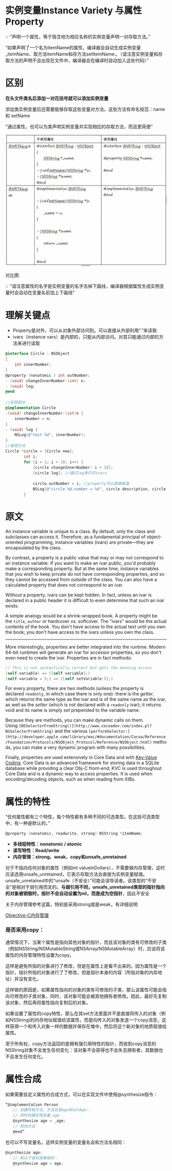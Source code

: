 # 实例变量Instance Variety 与属性Property

<aside>
💡 “声明一个属性，等于隐含地为相应名称的实例变量声明一对存取方法。”

“如果声明了一个名为itemName的属性，编译器会自动生成实例变量_itemName、取方法itemName和存方法setItemName:。（请注意实例变量和存取方法的声明不会出现在文件中，编译器会在编译时自动加入这些代码）”

</aside>

# 区别

**在头文件类名后添加一对花括号就可以添加实例变量**

添加类实例变量后还需要能够存取这些变量对方法。这些方法有命名规范：name 和 setName 

“通过属性，也可以为类声明实例变量并实现相应的存取方法，而且更简便”

![对比图](%E5%AE%9E%E4%BE%8B%E5%8F%98%E9%87%8FInstance%20Variety%20%E4%B8%8E%E5%B1%9E%E6%80%A7Property%2024002b336df044da80b62b20620bdeff/Untitled.png)

对比图

<aside>
💡 “请注意属性的名字是实例变量的名字去掉下画线，编译器根据属性生成实例变量时会自动在变量名前加上下画线”

</aside>

# 理解关键点

- Property是对外，可以从对象外部访问到。可以直接从外部利用”.”来读取
- ivars（instance vars）是内部的，只能从内部访问。对其只能通过内部的方法来进行读取

```objectivec
@interface Circle : NSObject
{
    int innerNumber;
}
@property (nonatomic ) int outNumber;
- (void) changeInnerNumber:(int) n; 
- (void) log;
@end

//实现部分
@implementation Circle
-(void) changeInnerNumber:(int)n {
    innerNumber = n;
}
- (void) log {
    NSLog(@"test %d", innerNumber);
}
//使用方法
Circle *circle = [Circle new];
        int i;
        for (i = 1; i < 10; i++) {
            [circle changeInnerNumber: i + 18];
            [circle log]; //通过log来打印ivars
            
            circle.outNumber = i; //property可以直接赋值
            NSLog(@"circle %@.number = %d", circle.description, circle.outNumber); //直接通过'.'访问
        }
```

# 原文

An instance variable is unique to a class. By default, only the class and subclasses can access it. Therefore, as a fundamental principal of object-oriented programming, instance variables (ivars) are private—they are encapsulated by the class.

By contrast, a property is a public value that may or may not correspond to an instance variable. If you want to make an ivar public, you'd probably make a corresponding property. But at the same time, instance variables that you wish to keep private do not have corresponding properties, and so they cannot be accessed from outside of the class. You can also have a calculated property that does not correspond to an ivar.

Without a property, ivars can be kept hidden. In fact, unless an ivar is declared in a public header it is difficult to even determine that such an ivar exists.

A simple analogy would be a shrink-wrapped book. A property might be the `title`, `author` or hardcover vs. softcover. The "ivars" would be the actual contents of the book. You don't have access to the actual text until you own the book; you don't have access to the ivars unless you own the class.

---

More interestingly, properties are better integrated into the runtime. Modern 64-bit runtimes will generate an ivar for accessor properties, so you don't even need to create the ivar. Properties are in fact methods:

```objectivec
// This is not syntactically correct but gets the meaning across
(self.variable) == ([self variable];)
(self.variable = 5;) == ([self setVariable:5];)

```

For every property, there are two methods (unless the property is declared `readonly`, in which case there is only one): there is the *getter*, which returns the same type as the ivar and is of the same name as the ivar, as well as the *setter* (which is not declared with a `readonly` ivar); it returns void and its name is simply *set* prepended to the variable name.

Because they are methods, you can make dynamic calls on them. Using `[NSSelectorFromString()](http://www.cocoadev.com/index.pl?NSSelectorFromString)` and the various `[performSelector:](http://developer.apple.com/library/mac/#documentation/Cocoa/Reference/Foundation/Protocols/NSObject_Protocol/Reference/NSObject.html)` methods, you can make a very dynamic program with many possibilities.

Finally, properties are used extensively in Core Data and with [Key-Value Coding](http://cupsofcocoa.wordpress.com/2011/05/09/objective-c-lesson-13-key-value-coding/). Core Data is an advanced framework for storing data in a SQLite database while providing a clear Obj-C front-end; KVC is used throughout Core Data and is a dynamic way to access properties. It is used when encoding/decoding objects, such as when reading from XIBs.

# 属性的特性

“任何属性都有三个特性，每个特性都有多种不同的可选类型。在这些可选类型中，有一种是默认的。”

```objectivec
@property (nonatomic, readwrite, strong) NSString *itemName;
```

- **多线程特性：nonatomic / atomic**
- **读写特性：Read/write**
- **内存管理：strong、weak、copy和unsafe_unretained**

对于不指向任何对象的属性（例如int valueInDollars），不需要做内存管理，这时应该选用unsafe_unretained，它表示存取方法会直接为实例变量赋值。unsafe_unretained中的“unsafe（不安全）”可能会误导读者。该类型的“不安全”是相对于弱引用而言的。**与弱引用不同，unsafe_unretained类型的指针指向的对象被销毁时，指针不会自动设置为nil，而是成为空指针**，因此不安全

关于内存管理参考这篇，特别是采用strong或是weak，有详细说明

[Objective-C内存管理](Objective-C%E5%86%85%E5%AD%98%E7%AE%A1%E7%90%86%2005e67b9b4b894deaa5c0821c73f37e62.md)

### 是否采用copy：

通常情况下，当某个属性是指向其他对象的指针，而且该对象的类有可修改的子类（例如NSString/NSMutableString或NSArray/NSMutableArray）时，应该将该属性的内存管理特性设置为copy。

这样是避免所指的对象进行了修改，但是在属性上是看不出来的。因为属性是一个指针，指针所指的对象进行了了修改，但是指针本身的内容（所指对象的内存地址）并没有变化。

这样做的原因是，如果属性指向的对象的类有可修改的子类，那么该属性可能会指向可修改的子类对象，同时，该对象可能会被其他拥有者修改。因此，最好先复制该对象，然后再将属性指向复制后的对象。

如果设置了属性的copy特性，那么在其set方法里面并不是直接将传入的对象（例如NSString)的内存地址赋值给该属性，而是向传入的对象发送一个copy消息，这样获得一个和传入对象一样的数据并保存在堆中，然后将这个新对象的地质赋值给属性。

至于所有权，copy方法返回的是拥有强引用特性的指针，而收到copy消息的NSString对象不会发生任何变化：该对象不会获得也不会失去拥有者，其数据也不会发生任何变化。

# 属性合成

如果需要自定义属性的合成方式，可以在实现文件中使用@synthesize指令：

```c
“@implementation Person
　　// 创建存取方法，方法名是age和setAge:，
　　// 同时创建实例变量_age
　　@synthesize age = _age;
　　// 其他方法
　　@end”
```

也可以不写变量名，这样实例变量的变量名会和方法名相同：
　　

```c
@synthesize age;
　　// 和以下语句效果相同：
　　@synthesize age = age;
```